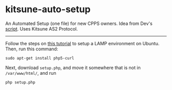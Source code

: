 # kitsune-auto-setup
An Automated Setup (one file) for new CPPS owners. Idea from Dev's [script](https://aureus.pw/topic/1172-kitsune-auto-setup-script-as2/). Uses Kitsune AS2 Protocol.


----------
Follow the steps on [this tutorial](https://www.digitalocean.com/community/tutorials/how-to-install-linux-apache-mysql-php-lamp-stack-on-ubuntu-14-04) to setup a LAMP environment on Ubuntu. Then, run this command:

    sudo apt-get install php5-curl
    
Next, download `setup.php`, and move it somewhere that is not in `/var/www/html/`, and run

    php setup.php
  
